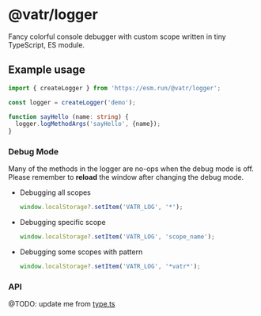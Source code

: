 # @vatr/logger

Fancy colorful console debugger with custom scope written in tiny TypeScript, ES module.

## Example usage

```ts
import { createLogger } from 'https://esm.run/@vatr/logger';

const logger = createLogger('demo');

function sayHello (name: string) {
  logger.logMethodArgs('sayHello', {name});
}
```

### Debug Mode

Many of the methods in the logger are no-ops when the debug mode is off.  
Please remember to **reload** the window after changing the debug mode.

- Debugging all scopes

  ```ts
  window.localStorage?.setItem('VATR_LOG', '*');
  ```

- Debugging specific scope

  ```ts
  window.localStorage?.setItem('VATR_LOG', 'scope_name');
  ```

- Debugging some scopes with pattern

  ```ts
  window.localStorage?.setItem('VATR_LOG', '*vatr*');
  ```

### API

@TODO: update me from [type.ts](./src/type.ts)
